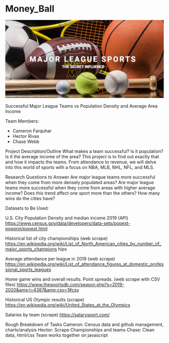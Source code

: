 # Money_Ball
![Money-Ball](https://github.com/AgapeofIcarus/Money_Ball/blob/main/Images/header%20image.png?raw=true)

Successful Major League Teams vs Population Density and Average Area Income

Team Members:
* Cameron Farquhar
* Hector Rivas
* Chase Webb

Project Description/Outline
What makes a team successful? Is it population? Is it the average income of the area? This project is to find out exactly that and how it impacts the teams. From attendance to revenue, we will delve into this world of sports with a focus on NBA, MLB, NHL, NFL, and MLS.

Research Questions to Answer
Are major league teams more successful when they come from more densely populated areas?
Are major league teams more successful when they come from areas with higher average income?
Does this trend affect one sport more than the others?
How many wins do the cities have?

Datasets to Be Used:

U.S. City Population Density and median income 2019 (API)
https://www.census.gov/data/developers/data-sets/popest-popproj/popest.html

Historical list of city championships (web scrape)
https://en.wikipedia.org/wiki/List_of_North_American_cities_by_number_of_major_sports_champions
hips

Average attendance per league in 2019 (web scrape)
https://en.wikipedia.org/wiki/List_of_attendance_figures_at_domestic_professional_sports_leagues

Home game wins and overall results. Point spreads. (web scrape with CSV files)
https://www.thesportsdb.com/season.php?s=2019-2020&amp;l=4387&amp;csv=1#csv

Historical US Olympic results (scrape)
https://en.wikipedia.org/wiki/United_States_at_the_Olympics

Salaries by team (scrape)
https://salarysport.com/

Rough Breakdown of Tasks
Cameron: Census data and github management, charts/analysis
Hector: Scrape Championships and teams
Chase: Clean data, html/css
Team works together on javascript

